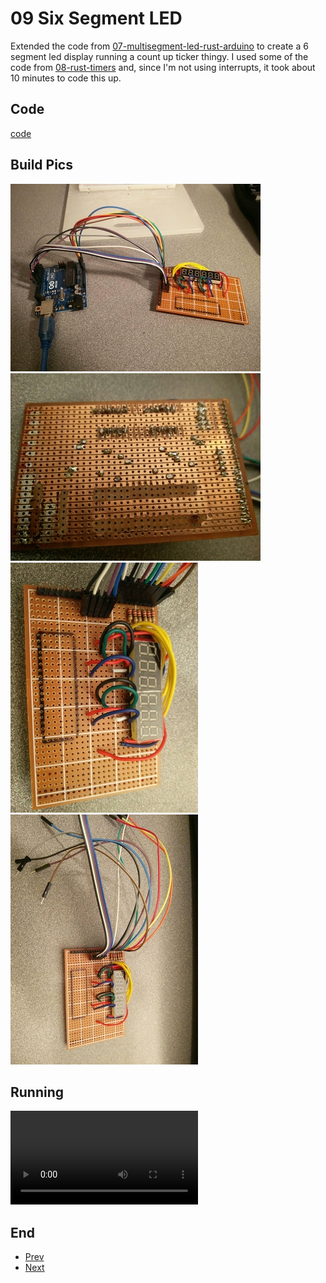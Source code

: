 # 09 Six Segment LED

Extended the code from
[07-multisegment-led-rust-arduino](../07-multisegment-led-rust-arduino/readme.md)
to create a 6 segment led display running a count up ticker thingy. I used some
of the code from [08-rust-timers](../08-rust-timers/readme.md) and, since I'm
not using interrupts, it took about 10 minutes to code this up.

## Code

[code](./code/multisegment-led/avr/mseg-bin/src/main.rs)

## Build Pics

![build01](./resources/six-segment-led-01.jpeg)
![build02](./resources/six-segment-led-02.jpeg)
![build03](./resources/six-segment-led-03.jpeg)
![build04](./resources/six-segment-led-04.jpeg)

## Running

![running](./resources/six-segment-led-running-small.mp4)

## End

* [Prev](../08-rust-timers/readme.md)
* [Next]()
